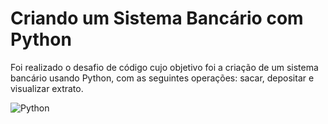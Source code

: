 # Criando um Sistema Bancário com Python
Foi realizado o desafio de código cujo objetivo foi a criação de um sistema bancário usando Python, com as seguintes operações: sacar, depositar e visualizar extrato.  

![Python](https://img.shields.io/badge/python-3670A0?style=for-the-badge&logo=python&logoColor=ffdd54)
